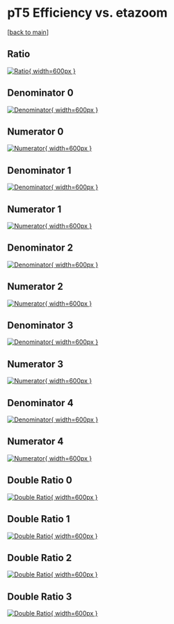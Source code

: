 # pT5 Efficiency vs. etazoom

[[back to main](./)]



## Ratio

[![Ratio](../mtv/var/pT5_base_211_0_eff_etazoom.png){ width=600px }](../mtv/var/pT5_base_211_0_eff_etazoom.pdf)

## Denominator 0

[![Denominator](../mtv/den/pT5_base_211_0_eff_etazoom_den0.png){ width=600px }](../mtv/den/pT5_base_211_0_eff_etazoom_den0.pdf)

## Numerator 0

[![Numerator](../mtv/num/pT5_base_211_0_eff_etazoom_num0.png){ width=600px }](../mtv/num/pT5_base_211_0_eff_etazoom_num0.pdf)

## Denominator 1

[![Denominator](../mtv/den/pT5_base_211_0_eff_etazoom_den1.png){ width=600px }](../mtv/den/pT5_base_211_0_eff_etazoom_den1.pdf)

## Numerator 1

[![Numerator](../mtv/num/pT5_base_211_0_eff_etazoom_num1.png){ width=600px }](../mtv/num/pT5_base_211_0_eff_etazoom_num1.pdf)

## Denominator 2

[![Denominator](../mtv/den/pT5_base_211_0_eff_etazoom_den2.png){ width=600px }](../mtv/den/pT5_base_211_0_eff_etazoom_den2.pdf)

## Numerator 2

[![Numerator](../mtv/num/pT5_base_211_0_eff_etazoom_num2.png){ width=600px }](../mtv/num/pT5_base_211_0_eff_etazoom_num2.pdf)

## Denominator 3

[![Denominator](../mtv/den/pT5_base_211_0_eff_etazoom_den3.png){ width=600px }](../mtv/den/pT5_base_211_0_eff_etazoom_den3.pdf)

## Numerator 3

[![Numerator](../mtv/num/pT5_base_211_0_eff_etazoom_num3.png){ width=600px }](../mtv/num/pT5_base_211_0_eff_etazoom_num3.pdf)

## Denominator 4

[![Denominator](../mtv/den/pT5_base_211_0_eff_etazoom_den4.png){ width=600px }](../mtv/den/pT5_base_211_0_eff_etazoom_den4.pdf)

## Numerator 4

[![Numerator](../mtv/num/pT5_base_211_0_eff_etazoom_num4.png){ width=600px }](../mtv/num/pT5_base_211_0_eff_etazoom_num4.pdf)

## Double Ratio 0

[![Double Ratio](../mtv/ratio/pT5_base_211_0_eff_etazoom_ratio0.png){ width=600px }](../mtv/ratio/pT5_base_211_0_eff_etazoom_ratio0.pdf)

## Double Ratio 1

[![Double Ratio](../mtv/ratio/pT5_base_211_0_eff_etazoom_ratio1.png){ width=600px }](../mtv/ratio/pT5_base_211_0_eff_etazoom_ratio1.pdf)

## Double Ratio 2

[![Double Ratio](../mtv/ratio/pT5_base_211_0_eff_etazoom_ratio2.png){ width=600px }](../mtv/ratio/pT5_base_211_0_eff_etazoom_ratio2.pdf)

## Double Ratio 3

[![Double Ratio](../mtv/ratio/pT5_base_211_0_eff_etazoom_ratio3.png){ width=600px }](../mtv/ratio/pT5_base_211_0_eff_etazoom_ratio3.pdf)

